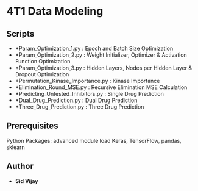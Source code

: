 # 4T1 Data Modeling

## Scripts

* *Param_Optimization_1.py : Epoch and Batch Size Optimization
* *Param_Optimization_2.py : Weight Initializer, Optimizer & Activation Function Optimization
* *Param_Optimization_3.py : Hidden Layers, Nodes per Hidden Layer & Dropout Optimization
* *Permutation_Kinase_Importance.py : Kinase Importance
* *Elimination_Round_MSE.py : Recursive Elimination MSE Calculation
* *Predicting_Untested_Inhibitors.py : Single Drug Prediction
* *Dual_Drug_Prediction.py : Dual Drug Prediction
* *Three_Drug_Prediction.py : Three Drug Prediction


## Prerequisites

Python Packages: advanced module load Keras, TensorFlow, pandas, sklearn

## Author

* **Sid Vijay** 
